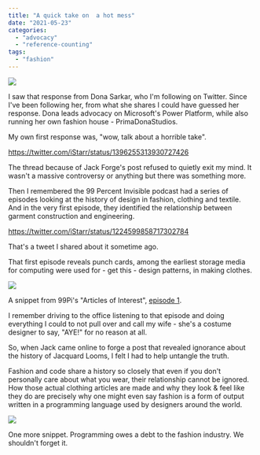 ```yaml
---
title: "A quick take on  a hot mess"
date: "2021-05-23"
categories: 
  - "advocacy"
  - "reference-counting"
tags: 
  - "fashion"
---
```


[![](https://irwinium.files.wordpress.com/2021/05/image-3.png?w=1024)](https://irwinium.files.wordpress.com/2021/05/image-3.png)

I saw that response from Dona Sarkar, who I'm following on Twitter. Since I've been following her, from what she shares I could have guessed her response. Dona leads advocacy on Microsoft's Power Platform, while also running her own fashion house - PrimaDonaStudios.

My own first response was, "wow, talk about a horrible take".

https://twitter.com/iStarr/status/1396255313930727426

The thread because of Jack Forge's post refused to quietly exit my mind. It wasn't a massive controversy or anything but there was something more.

Then I remembered the 99 Percent Invisible podcast had a series of episodes looking at the history of design in fashion, clothing and textile. And in the very first episode, they identified the relationship between garment construction and engineering.

https://twitter.com/iStarr/status/1224599858717302784

That's a tweet I shared about it sometime ago.

That first episode reveals punch cards, among the earliest storage media for computing were used for - get this - design patterns, in making clothes.

[![](https://irwinium.files.wordpress.com/2021/05/image-4.png?w=962)](https://irwinium.files.wordpress.com/2021/05/image-4.png)

A snippet from 99Pi's "Articles of Interest", [episode 1](https://99percentinvisible.org/episode/kids-clothes-articles-of-interest-1/transcript).

I remember driving to the office listening to that episode and doing everything I could to not pull over and call my wife - she's a costume designer to say, "AYE!" for no reason at all.

So, when Jack came online to forge a post that revealed ignorance about the history of Jacquard Looms, I felt I had to help untangle the truth.

Fashion and code share a history so closely that even if you don't personally care about what you wear, their relationship cannot be ignored. How those actual clothing articles are made and why they look & feel like they do are precisely why one might even say fashion is a form of output written in a programming language used by designers around the world.

![](https://irwinium.files.wordpress.com/2021/05/image-5.png?w=1024)

One more snippet. Programming owes a debt to the fashion industry. We shouldn't forget it.
